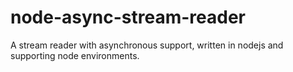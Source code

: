 # node-async-stream-reader
A stream reader with asynchronous support, written in nodejs and supporting node environments.
